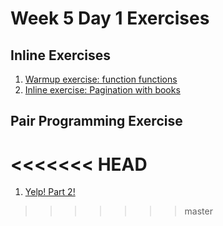 # Week 5 Day 1 Exercises

## Inline Exercises

1. [Warmup exercise: function functions](warmup/README.md)
1. [Inline exercise: Pagination with books](books/README.md)

## Pair Programming Exercise
<<<<<<< HEAD
=======
1. [Yelp! Part 2!](yelp/README.md)
>>>>>>> master

